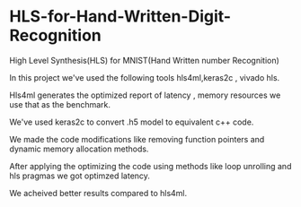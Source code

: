 # HLS-for-Hand-Written-Digit-Recognition


High Level Synthesis(HLS) for MNIST(Hand Written number Recognition)

In this project we've used the following tools hls4ml,keras2c , vivado hls. 

Hls4ml generates the optimized report of latency , memory resources we use that as the benchmark.

We've used keras2c to convert .h5 model to equivalent c++ code.

We made the code modifications like removing function pointers and dynamic memory allocation methods.

After applying the optimizing the code using methods like loop unrolling and hls pragmas we got optimzed latency.

We acheived better results compared to hls4ml.

